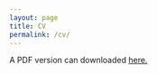 ```yaml
---
layout: page
title: CV
permalink: /cv/
---
```

A PDF version can downloaded [here.](https://github.com/amengel/cv/blob/0f3003f746c1cfb7009c60b63c12b6f3fda92f69/amengelhardt_cv.pdf)
 
<object data="https://github.com/amengel/cv/blob/0f3003f746c1cfb7009c60b63c12b6f3fda92f69/amengelhardt_cv.pdf" width="600" height="800" type='application/pdf'></object>
